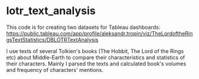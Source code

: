 # lotr_text_analysis

This code is for creating two datasets for Tableau dashboards: https://public.tableau.com/app/profile/aleksandr.tropin/viz/TheLordoftheRingsTextStatistics/DBLOTRTextAnalysis

I use texts of several Tolkien's books (The Hobbit, The Lord of the Rings etc) about Middle-Earth to compare their characteristics and statistics of their characters. Mainly I parsed the texts and calculated book's volumes and frequency of characters' mentions. 
